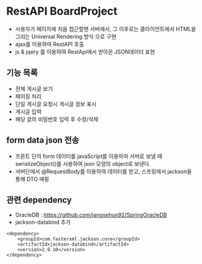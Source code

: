 # RestAPI BoardProject
- 사용자가 페이지에 처음 접근할땐 서버에서, 그 이후로는 클라이언트에서 HTML을 그리는 Universal Rendering 방식 으로 구현
- ajax를 이용하여 RestAPI 호출
- js & jqery 를 이용하여 RestApi에서 받아온 JSON데이터 표현

## 기능 목록 
* 전체 게시글 보기
* 페이징 처리
* 단일 게시글 요청시 게시글 정보 표시
* 게시글 입력
* 해당 글의 비밀번호 입력 후 수정/삭제

## form data json 전송
* 프론트 단의 form 데이터를 javaScript를 이용하여 서버로 보낼 때 serializeObject()를 사용하여 json 모양의 object로 보낸다.
* 서버단에서 @RequestBody를 이용하여 데이터를 받고, 스프링에서 jackson을 통해 DTO 매핑

## 관련 dependency 
* OracleDB : https://github.com/jangsehun92/SpringOracleDB
* jackson-databind 추가

<!-- https://mvnrepository.com/artifact/com.fasterxml.jackson.core/jackson-databind -->
    <dependency>
        <groupId>com.fasterxml.jackson.core</groupId>
        <artifactId>jackson-databind</artifactId>
        <version>2.9.10</version>
    </dependency>

